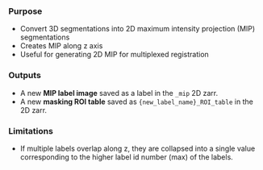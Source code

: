 ### Purpose
- Convert 3D segmentations into 2D maximum intensity projection (MIP) segmentations
- Creates MIP along z axis
- Useful for generating 2D MIP for multiplexed registration

### Outputs
- A new **MIP label image** saved as a label in the `_mip` 2D zarr.
- A new **masking ROI table** saved as `{new_label_name}_ROI_table` in the 2D zarr.

### Limitations
- If multiple labels overlap along z, they are collapsed into a single value corresponding to the higher label id number (max) of the labels.
